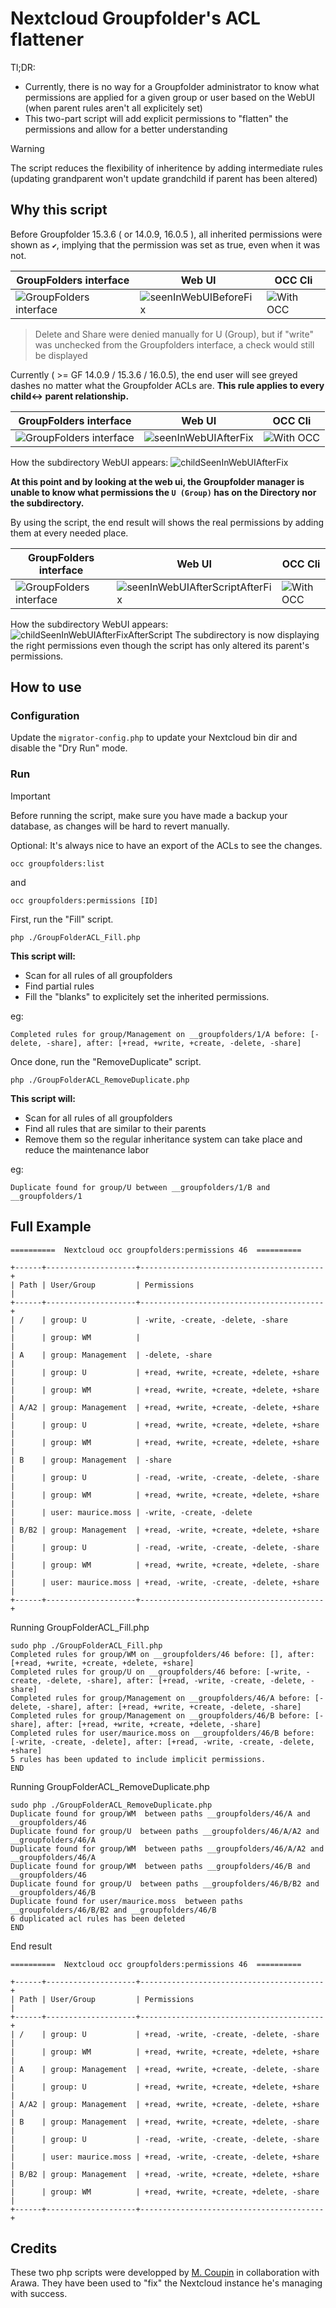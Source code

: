 # Nextcloud Groupfolder's ACL flattener

Tl;DR:
- Currently, there is no way for a Groupfolder administrator to know what permissions are applied for a given group or user based on the WebUI  (when parent rules aren't all explicitely set)
- This two-part script will add explicit permissions to "flatten" the permissions and allow for a better understanding

> [!WARNING]
> The script reduces the flexibility of inheritence by adding intermediate rules (updating grandparent won't update grandchild if parent has been altered)

## Why this script

Before Groupfolder 15.3.6 ( or 14.0.9, 16.0.5 ), all inherited permissions were shown as `✔`, implying that the permission was set as true, even when it was not.

|GroupFolders interface|Web UI|OCC Cli|
|--|--|--|
|![GroupFolders interface](src/seenInGroupfolders.png "GroupFolders interface")|![seenInWebUIBeforeFix](src/seenInWebUIBeforeFix.png "seenInWebUIBeforeFix")|![With OCC](src/seenInOCC.png "With OCC")|

> Delete and Share were denied manually for U (Group), but if "write" was unchecked from the Groupfolders interface, a check would still be displayed

Currently ( >= GF 14.0.9 / 15.3.6 / 16.0.5), the end user will see greyed dashes no matter what the Groupfolder ACLs are.
**This rule applies to every child<-> parent relationship.**

|GroupFolders interface|Web UI|OCC Cli|
|--|--|--|
|![GroupFolders interface](src/seenInGroupfolders.png "GroupFolders interface")|![seenInWebUIAfterFix](src/seenInWebUIAfterFix.png "seenInWebUIAfterFix")|![With OCC](src/seenInOCC.png "With OCC")|

How the subdirectory WebUI appears:
![childSeenInWebUIAfterFix](src/childSeenInWebUIAfterFix.png "childSeenInWebUIAfterFix")

**At this point and by looking at the web ui, the Groupfolder manager is unable to know what permissions the `U (Group)` has on the Directory nor the subdirectory.**


By using the script, the end result will shows the real permissions by adding them at every needed place.

|GroupFolders interface|Web UI|OCC Cli|
|--|--|--|
|![GroupFolders interface](src/seenInGroupfolders.png "GroupFolders interface")|![seenInWebUIAfterScriptAfterFix](src/seenInWebUIAfterScriptAfterFix.png "seenInWebUIAfterScriptAfterFix")|![With OCC](src/seenInOCCAfterScript.png "With OCC")|

How the subdirectory WebUI appears:
![childSeenInWebUIAfterFixAfterScript](src/childSeenInWebUIAfterFixAfterScript.png "childSeenInWebUIAfterFixAfterScript")
The subdirectory is now displaying the right permissions even though the script has only altered its parent's permissions.

## How to use

### Configuration

Update the `migrator-config.php` to update your Nextcloud bin dir and disable the "Dry Run" mode.

### Run

> [!IMPORTANT]
> Before running the script, make sure you have made a backup your database, as changes will be hard to revert manually.

Optional: It's always nice to have an export of the ACLs to see the changes.
```
occ groupfolders:list
```
and
```
occ groupfolders:permissions [ID]
```


First, run the "Fill" script.
```
php ./GroupFolderACL_Fill.php
```
**This script will:**
- Scan for all rules of all groupfolders
- Find partial rules
- Fill the "blanks" to explicitely set the inherited permissions.

eg:
```
Completed rules for group/Management on __groupfolders/1/A before: [-delete, -share], after: [+read, +write, +create, -delete, -share]
```

Once done, run the "RemoveDuplicate" script.
```
php ./GroupFolderACL_RemoveDuplicate.php
```
**This script will:**
- Scan for all rules of all groupfolders
- Find all rules that are similar to their parents
- Remove them so the regular inheritance system can take place and reduce the maintenance labor

eg:
```
Duplicate found for group/U between __groupfolders/1/B and __groupfolders/1
```
## Full Example
```
==========  Nextcloud occ groupfolders:permissions 46  ==========

+------+--------------------+-----------------------------------------+
| Path | User/Group         | Permissions                             |
+------+--------------------+-----------------------------------------+
| /    | group: U           | -write, -create, -delete, -share        |
|      | group: WM          |                                         |
| A    | group: Management  | -delete, -share                         |
|      | group: U           | +read, +write, +create, +delete, +share |
|      | group: WM          | +read, +write, +create, +delete, +share |
| A/A2 | group: Management  | +read, +write, +create, -delete, +share |
|      | group: U           | +read, +write, +create, +delete, +share |
|      | group: WM          | +read, +write, +create, +delete, +share |
| B    | group: Management  | -share                                  |
|      | group: U           | -read, -write, -create, -delete, -share |
|      | group: WM          | +read, +write, +create, +delete, +share |
|      | user: maurice.moss | -write, -create, -delete                |
| B/B2 | group: Management  | +read, -write, +create, +delete, +share |
|      | group: U           | -read, -write, -create, -delete, -share |
|      | group: WM          | +read, +write, +create, +delete, -share |
|      | user: maurice.moss | +read, -write, -create, -delete, +share |
+------+--------------------+-----------------------------------------+
```
Running GroupFolderACL_Fill.php
```
sudo php ./GroupFolderACL_Fill.php
Completed rules for group/WM on __groupfolders/46 before: [], after: [+read, +write, +create, +delete, +share]
Completed rules for group/U on __groupfolders/46 before: [-write, -create, -delete, -share], after: [+read, -write, -create, -delete, -share]
Completed rules for group/Management on __groupfolders/46/A before: [-delete, -share], after: [+read, +write, +create, -delete, -share]
Completed rules for group/Management on __groupfolders/46/B before: [-share], after: [+read, +write, +create, +delete, -share]
Completed rules for user/maurice.moss on __groupfolders/46/B before: [-write, -create, -delete], after: [+read, -write, -create, -delete, +share]
5 rules has been updated to include implicit permissions.
END
```
Running GroupFolderACL_RemoveDuplicate.php
```
sudo php ./GroupFolderACL_RemoveDuplicate.php
Duplicate found for group/WM  between paths __groupfolders/46/A and __groupfolders/46
Duplicate found for group/U  between paths __groupfolders/46/A/A2 and __groupfolders/46/A
Duplicate found for group/WM  between paths __groupfolders/46/A/A2 and __groupfolders/46/A
Duplicate found for group/WM  between paths __groupfolders/46/B and __groupfolders/46
Duplicate found for group/U  between paths __groupfolders/46/B/B2 and __groupfolders/46/B
Duplicate found for user/maurice.moss  between paths __groupfolders/46/B/B2 and __groupfolders/46/B
6 duplicated acl rules has been deleted
END
```
End result
```
==========  Nextcloud occ groupfolders:permissions 46  ==========

+------+--------------------+-----------------------------------------+
| Path | User/Group         | Permissions                             |
+------+--------------------+-----------------------------------------+
| /    | group: U           | +read, -write, -create, -delete, -share |
|      | group: WM          | +read, +write, +create, +delete, +share |
| A    | group: Management  | +read, +write, +create, -delete, -share |
|      | group: U           | +read, +write, +create, +delete, +share |
| A/A2 | group: Management  | +read, +write, +create, -delete, +share |
| B    | group: Management  | +read, +write, +create, +delete, -share |
|      | group: U           | -read, -write, -create, -delete, -share |
|      | user: maurice.moss | +read, -write, -create, -delete, +share |
| B/B2 | group: Management  | +read, -write, +create, +delete, +share |
|      | group: WM          | +read, +write, +create, +delete, -share |
+------+--------------------+-----------------------------------------+
```

## Credits
These two php scripts were developped by [M. Coupin](https://github.com/tcoupin) in collaboration with Arawa. They have been used to "fix" the Nextcloud instance he's managing with success.
